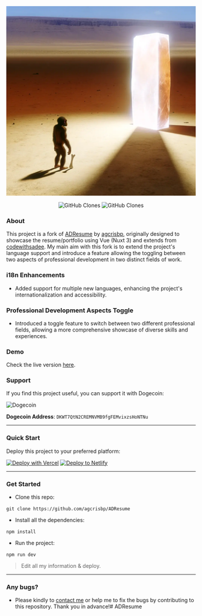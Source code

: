 <center><img src="/public/images/About/Ape-1.webp" /></center>

<p align="center">
    <img alt='GitHub Clones' src='https://img.shields.io/badge/dynamic/json?color=success&label=Clone&query=count&url=https://gist.githubusercontent.com/agcrisbp/5079a593a8985c711db095c0d4cfa440/raw/clone.json&logo=github'>
    <img alt='GitHub Clones' src='https://img.shields.io/badge/dynamic/json?color=success&label=Unique&query=uniques&url=https://gist.githubusercontent.com/agcrisbp/5079a593a8985c711db095c0d4cfa440/raw/clone.json&logo=githubactions&logoColor=white'>
</p>

### About
This project is a fork of [ADResume](https://github.com/agcrisbp/ADResume) by [agcrisbp](https://github.com/agcrisbp), originally designed to showcase the resume/portfolio using Vue (Nuxt 3) and extends from [codewithsadee](https://github.com/codewithsadee/vcard-personal-portfolio). My main aim with this fork is to extend the project's language support and introduce a feature allowing the toggling between two aspects of professional development in two distinct fields of work.

### i18n Enhancements
- Added support for multiple new languages, enhancing the project's internationalization and accessibility.

### Professional Development Aspects Toggle
- Introduced a toggle feature to switch between two different professional fields, allowing a more comprehensive showcase of diverse skills and experiences.

### Demo
Check the live version [here](https://lukeellis.me).

### Support
If you find this project useful, you can support it with Dogecoin:

<img src="https://cryptologos.cc/logos/dogecoin-doge-logo.png" width="100" alt="Dogecoin"/>

**Dogecoin Address**: `DKWT7QtN2CREMNVMB9fgFEMvixzsHoNTNu`


---

### Quick Start
Deploy this project to your preferred platform:

[![Deploy with Vercel](https://vercel.com/button)](https://vercel.com/import/git?s=https://github.com/[YourGitHubUsername]/LEResume)
[![Deploy to Netlify](https://www.netlify.com/img/deploy/button.svg)](https://app.netlify.com/start/deploy?repository=https://github.com/[YourGitHubUsername]/LEResume)

---

### Get Started

- Clone this repo:

```
git clone https://github.com/agcrisbp/ADResume
```

- Install all the dependencies:
```
npm install
```

- Run the project:
```
npm run dev
```

> Edit all my information & deploy.

---

### Any bugs?
- Please kindly to [contact me](https://twitter.com/messages/compose?recipient_id=434987538) or help me to fix the bugs by contributing to this repository. Thank you in advance!# ADResume

